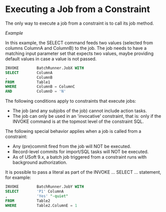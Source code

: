 # Executing a Job from a Constraint

The only way to execute a job from a constraint is to call its job method.

*Example*

In this example, the SELECT command feeds two values (selected from columns ColumnA and ColumnB) to the job. The job needs to have a matching input parameter set that expects two values, maybe providing default values in case a value is not passed.

```sql
INVOKE        BatchRunner.JobX WITH
SELECT        ColumnA
,             ColumnB
FROM          Table1
WHERE         ColumnB = ColumnC
AND           ColumnD = 'N'

```

The following conditions apply to constraints that execute jobs:

- The job (and any subjobs of the job) cannot include action tasks.
- The job can only be used in an 'invocative' constraint, that is: only if the INVOKE command is at the topmost level of the constraint SQL.

The following special behavior applies when a job is called from a constraint:

- Any (pre)commit fired from the job will NOT be executed.
- Record-level commits for import/SQL tasks will NOT be executed.
- As of USoft 9.x, a batch job triggered from a constraint runs with background authorization.

It is possible to pass a literal as part of the INVOKE ... SELECT ... statement, for example:

```sql
INVOKE        BatchRunner.JobY WITH 
SELECT        'P1' ColumnA
,             'Yes' "-quiet" 
FROM          Table2 
WHERE         Table2.ColumnE = 1

```

 

 